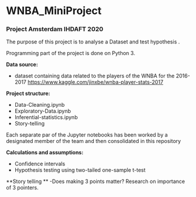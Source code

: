 # WNBA_MiniProject

### Project Amsterdam IHDAFT 2020

The purpose of this project is to analyse a Dataset and test hypothesis .

Programming part of the project is done on Python 3.

**Data source:**
- dataset containing data related to the players of the WNBA for the 2016-2017
  https://www.kaggle.com/jinxbe/wnba-player-stats-2017

**Project structure:**
- Data-Cleaning.ipynb
- Exploratory-Data.ipynb
- Inferential-statistics.ipynb
- Story-telling 

Each separate par of the Jupyter notebooks has been worked by a designated member of the team and then consolidated in this repository 

**Calculations and assumptions:**
- Confidence intervals
- Hypothesis testing using two-tailed one-sample t-test

**Story telling **
-Does making 3 points matter? Research on importance of 3 pointers.






